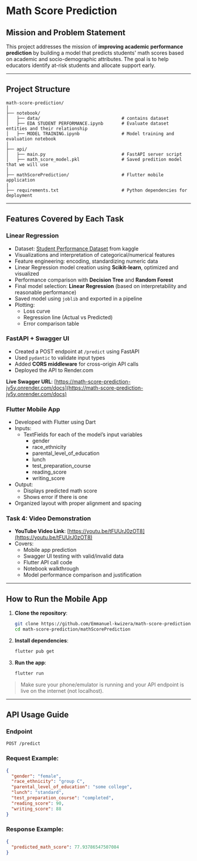 
# Math Score Prediction

## Mission and Problem Statement

This project addresses the mission of **improving academic performance prediction** by building a model that predicts students' math scores based on academic and socio-demographic attributes. The goal is to help educators identify at-risk students and allocate support early.

---

## Project Structure

```
math-score-prediction/
│
├── notebook/
│   ├── data/                               # contains dataset
│   ├── EDA STUDENT PERFORMANCE.ipynb       # Evaluate dataset entities and their relationship 
│   ├── MODEL TRAINING.ipynb                # Model training and evaluation notebook
│
├── api/
│   ├── main.py                             # FastAPI server script
│   ├── math_score_model.pkl                # Saved predition model that we will use
│
├── mathScorePrediction/                    # Flutter mobile application
|
├── requirements.txt                        # Python dependencies for deployment
```

---

## Features Covered by Each Task

### Linear Regression

- Dataset: [Student Performance Dataset](https://www.kaggle.com/datasets/spscientist/students-performance-in-exams?datasetId=74977) from kaggle
- Visualizations and interpretation of categorical/numerical features
- Feature engineering: encoding,  standardizing numeric data
- Linear Regression model creation using **Scikit-learn**, optimized and visualized
- Performance comparison with **Decision Tree** and **Random Forest**
- Final model selection: **Linear Regression** (based on interpretability and reasonable performance)
- Saved model using `joblib` and exported in a pipeline
- Plotting:
  - Loss curve
  - Regression line (Actual vs Predicted)
  - Error comparison table

### FastAPI + Swagger UI

- Created a POST endpoint at `/predict` using FastAPI
- Used `pydantic` to validate input types 
- Added **CORS middleware** for cross-origin API calls
- Deployed the API to Render.com

**Live Swagger URL**: [https://math-score-prediction-jv5y.onrender.com/docs](https://math-score-prediction-jv5y.onrender.com/docs)

### Flutter Mobile App

- Developed with Flutter using Dart
- Inputs:
  - TextFields for each of the model’s input variables
    - gender
    - race_ethnicity
    - parental_level_of_education
    - lunch
    - test_preparation_course
    - reading_score
    - writing_score
- Output:
  - Displays predicted math score
  - Shows error if there is one
- Organized layout with proper alignment and spacing

### Task 4: Video Demonstration

- **YouTube Video Link**: [https://youtu.be/tFUUrJ0zOT8](https://youtu.be/tFUUrJ0zOT8)
- Covers:
  - Mobile app prediction
  - Swagger UI testing with valid/invalid data
  - Flutter API call code
  - Notebook walkthrough
  - Model performance comparison and justification

---

## How to Run the Mobile App

1. **Clone the repository**:
   ```bash
   git clone https://github.com/Emmanuel-kwizera/math-score-prediction.git
   cd math-score-prediction/mathScorePrediction
   ```

2. **Install dependencies**:
   ```bash
   flutter pub get
   ```

3. **Run the app**:
   ```bash
   flutter run
   ```

> Make sure your phone/emulator is running and your API endpoint is live on the internet (not localhost).

---

## API Usage Guide

### Endpoint
```http
POST /predict
```

### Request Example:
```json
{
  "gender": "female",
  "race_ethnicity": "group C",
  "parental_level_of_education": "some college",
  "lunch": "standard",
  "test_preparation_course": "completed",
  "reading_score": 90,
  "writing_score": 88
}
```

### Response Example:
```json
{
  "predicted_math_score": 77.93786547507084
}
```

